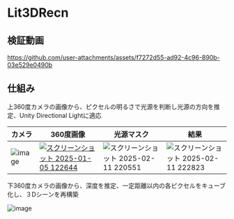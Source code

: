 # Lit3DRecn
 

## 検証動画

https://github.com/user-attachments/assets/f7272d55-ad92-4c96-890b-03e529e0490b

## 仕組み
上360度カメラの画像から、ピクセルの明るさで光源を判断し光源の方向を推定、Unity Directional Lightに適応

|カメラ|360度画像|光源マスク|結果|
|---|---|---|---|
|![image](https://github.com/user-attachments/assets/18f011ca-5914-447e-83a2-cda49ebdcc4e)|[![スクリーンショット 2025-01-05 122644](https://github.com/user-attachments/assets/28eaf3aa-78ef-411a-b27f-b45486394122)](https://scrapbox.io/files/676ba270153c59c6f70bc59a.png)|![スクリーンショット 2025-02-11 220551](https://github.com/user-attachments/assets/69e28ed3-e252-4e20-b0f2-33aa880ad82b)|![スクリーンショット 2025-02-11 222823](https://github.com/user-attachments/assets/11c406b0-e315-4122-8317-a163ee7d4ee4)


下360度カメラの画像から、深度を推定、一定距離以内の各ピクセルをキューブ化し、３Dシーンを再構築

![image](https://github.com/user-attachments/assets/a7dbab2c-b233-44f8-909a-201e5cbf8595)



